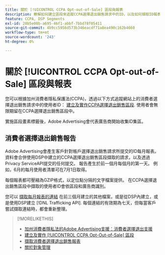 ```yaml
---
title: 關於 [!UICONTROL CCPA Opt-out-of-Sale] 區段與報表
description: 瞭解如何建立區段來追蹤CCPA選擇退出銷售請求中的ID，以及如何擷取ID報表。
feature: CCPA, DSP Segments
exl-id: 28b5e00b-a695-46f1-abbf-7bbd78f05411
source-git-commit: 4b9cc5956d573b346eacdf71a8ea490c162b4660
workflow-type: tm+mt
source-wordcount: '243'
ht-degree: 0%

---
```


# 關於 [!UICONTROL CCPA Opt-out-of-Sale] 區段與報表

您可以根據加州消費者隱私保護法(CCPA)，透過以下方式追蹤網站上的消費者選擇退出銷售請求中的使用者ID： [建立及實作CCPA選擇退出銷售區段](ccpa-opt-out-segment-create.md). 使用者會無限期留在CCPA選擇退出銷售區段中。

實施區段畫素標籤後，Adobe Advertising會代表廣告商開始收集ID集區。

## 消費者選擇退出銷售報告

Adobe Advertising會產生客戶針對帳戶選擇退出銷售請求所提交的ID每月報表。 資料會合併使用DSP中建立的CCPA選擇退出銷售區段擷取的請求，以及透過Privacy ServiceAPI提交的任何提交。  報告產生於前一個月每個月的第一天。 例如，6月的每月使用者清單可在7月1日取得。

每個報表都可壓縮為GZIP格式，以定位點分隔的文字檔案提供。 在CCPA選擇退出銷售區段中擷取的使用者ID會依區段和廣告商識別。

您可以 [擷取每月報表的連結](ccpa-opt-out-segment-report-retrieve.md) 在前三個月建立的其他檔案，或是從DSP內建立，或是使用DSP建立 [!DNL Trafficking API]. 每個連結的有效期為七天，但每當客戶嘗試擷取連結時，都會重新整理。

>[!MORELIKETHIS]
>
>* [加州消費者隱私法的Adobe Advertising支援：消費者選擇退出支援](/help/privacy/ccpa/ccpa-opt-out-of-sale.md)
>* [建立及實作 [!UICONTROL CCPA Opt-Out-of-Sale] 區段](ccpa-opt-out-segment-create.md)
>* [擷取消費者選擇退出銷售報表](ccpa-opt-out-segment-report-retrieve.md)
>* [關於對象管理](audience-about.md)

